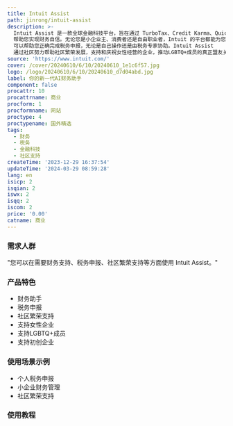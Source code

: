 ```yaml
---
title: Intuit Assist
path: jinrong/intuit-assist
description: >-
  Intuit Assist 是一款全球金融科技平台，旨在通过 TurboTax、Credit Karma、QuickBooks 和 Mailchimp
  帮助您实现财务自信。无论您是小企业主、消费者还是自由职业者，Intuit 的平台都能为您提供支持。TurboTax
  可以帮助您正确完成税务申报，无论是自己操作还是由税务专家协助。Intuit Assist
  通过社区努力帮助社区繁荣发展，支持和庆祝女性经营的企业，推动LGBTQ+成员的真正盟友关系，支持初创企业等。
source: 'https://www.intuit.com/'
cover: /cover/20240610/6/10/20240610_1e1c6f57.jpg
logo: /logo/20240610/6/10/20240610_d7d04abd.jpg
label: 你的新一代AI财务助手
component: false
procattr: 10
procattrname: 商业
procform: 1
procformname: 网站
proctype: 4
proctypename: 国外精选
tags:
  - 财务
  - 税务
  - 金融科技
  - 社区支持
createTime: '2023-12-29 16:37:54'
updateTime: '2024-03-29 08:59:28'
lang: en
isicp: 2
isqian: 2
iswx: 2
isqq: 2
iscom: 2
price: '0.00'
catname: 商业
---
```




### 需求人群
"您可以在需要财务支持、税务申报、社区繁荣支持等方面使用 Intuit Assist。"

### 产品特色
* 财务助手
* 税务申报
* 社区繁荣支持
* 支持女性企业
* 支持LGBTQ+成员
* 支持初创企业

### 使用场景示例
* 个人税务申报
* 小企业财务管理
* 社区繁荣支持

### 使用教程


  
